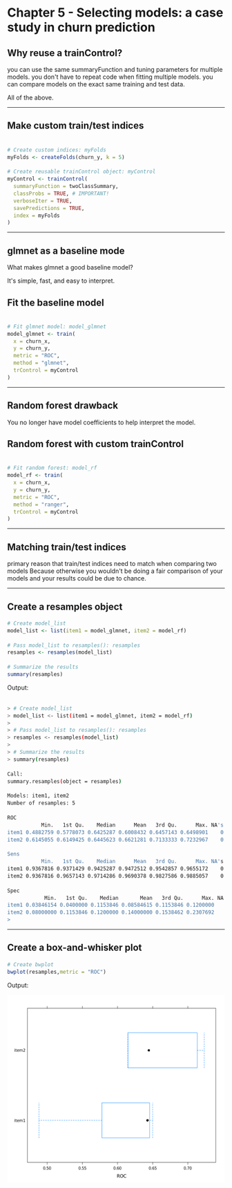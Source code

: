 # Chapter 5 - Selecting models: a case study in churn prediction

## Why reuse a trainControl?

you can use the same summaryFunction and tuning parameters for multiple models.
you don't have to repeat code when fitting multiple models.
you can compare models on the exact same training and test data.

All of the above.

***

## Make custom train/test indices

```r

# Create custom indices: myFolds
myFolds <- createFolds(churn_y, k = 5)

# Create reusable trainControl object: myControl
myControl <- trainControl(
  summaryFunction = twoClassSummary,
  classProbs = TRUE, # IMPORTANT!
  verboseIter = TRUE,
  savePredictions = TRUE,
  index = myFolds
)

```
***

## glmnet as a baseline mode

What makes glmnet a good baseline model?

It's simple, fast, and easy to interpret.

## Fit the baseline model


```r

# Fit glmnet model: model_glmnet
model_glmnet <- train(
  x = churn_x, 
  y = churn_y,
  metric = "ROC",
  method = "glmnet",
  trControl = myControl
)

```
***

## Random forest drawback

You no longer have model coefficients to help interpret the model.


## Random forest with custom trainControl

```r

# Fit random forest: model_rf
model_rf <- train(
  x = churn_x, 
  y = churn_y,
  metric = "ROC",
  method = "ranger",
  trControl = myControl
)

```

***

## Matching train/test indices

primary reason that train/test indices need to match when comparing two models
Because otherwise you wouldn't be doing a fair comparison of your models and your results could be due to chance.

***

## Create a resamples object

```r
# Create model_list
model_list <- list(item1 = model_glmnet, item2 = model_rf)

# Pass model_list to resamples(): resamples
resamples <- resamples(model_list)

# Summarize the results
summary(resamples)

```

Output:

```bash

> # Create model_list
> model_list <- list(item1 = model_glmnet, item2 = model_rf)
> 
> # Pass model_list to resamples(): resamples
> resamples <- resamples(model_list)
> 
> # Summarize the results
> summary(resamples)

Call:
summary.resamples(object = resamples)

Models: item1, item2 
Number of resamples: 5 

ROC 
           Min.   1st Qu.    Median      Mean   3rd Qu.      Max. NA's
item1 0.4882759 0.5778073 0.6425287 0.6008432 0.6457143 0.6498901    0
item2 0.6145055 0.6149425 0.6445623 0.6621281 0.7133333 0.7232967    0

Sens 
           Min.   1st Qu.    Median      Mean   3rd Qu.      Max. NA's
item1 0.9367816 0.9371429 0.9425287 0.9472512 0.9542857 0.9655172    0
item2 0.9367816 0.9657143 0.9714286 0.9690378 0.9827586 0.9885057    0

Spec 
            Min.   1st Qu.    Median       Mean   3rd Qu.      Max. NA's
item1 0.03846154 0.0400000 0.1153846 0.08584615 0.1153846 0.1200000    0
item2 0.08000000 0.1153846 0.1200000 0.14000000 0.1538462 0.2307692    0
> 

```

***

## Create a box-and-whisker plot

```r
# Create bwplot
bwplot(resamples,metric = "ROC")

```

Output:

![ch5plot1](ch5plot1.png)














